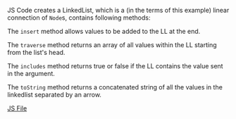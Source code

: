JS Code creates a LinkedList, which is a (in the terms of this example) linear connection of `Node`s, contains following methods:

The `insert` method allows values to be added to the LL at the end.

The `traverse` method returns an array of all values within the LL starting from the list's head. 

The `includes` method returns true or false if the LL contains the value sent in the argument.

The `toString` method returns a concatenated string of all the values in the linkedlist separated by an arrow.

[JS File](./linked-list.js)
